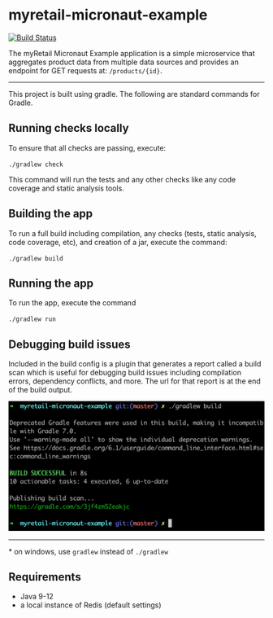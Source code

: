 # myretail-micronaut-example

[![Build Status](https://travis-ci.org/jlstrater/myretail-micronaut-example.svg?branch=master)](https://travis-ci.org/jlstrater/myretail-micronaut-example)

The myRetail Micronaut Example application is a simple microservice that aggregates product data from multiple data sources and provides an endpoint for GET requests at: `/products/{id}`.

---

This project is built using gradle. The following are standard commands for Gradle.

## Running checks locally

To ensure that all checks are passing, execute:

`./gradlew check` 

This command will run the tests and any other checks like any code coverage and static analysis tools.

## Building the app

To run a full build including compilation, any checks (tests, static analysis, code coverage, etc), and creation of a jar, execute the command:

`./gradlew build`

## Running the app

To run the app, execute the command

`./gradlew run`

## Debugging build issues

Included in the build config is a plugin that generates a report called a build scan which is useful for debugging build issues including compilation errors, dependency conflicts, and more. The url for that report is at the end of the build output.

![Build Scan Example](images/build-scan-example.png)

---
\* on windows, use `gradlew` instead of `./gradlew`

## Requirements
* Java 9-12
* a local instance of Redis (default settings)

